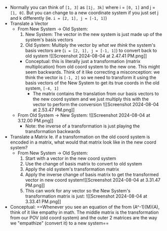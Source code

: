 - Normally you can think of `[1, 3]` as `[1j, 3k]` where i = `[0, 1]` and j = `[1, 0]`. But you can change to a new coordinate system if you just set j and k differently (ie. `i = [2, 1], j = [-1, 1]`)
- Translate a Vector 
	- From New System -> Old System: 
		1. New System: The vector in the new system  is just made up of the system's basis vectors
		2. Old System: Multiply the vector by *what we think* the system's basis vectors are (`i = [2, 1], j = [-1, 1]`) to convert back to old system ![[Screenshot 2024-08-04 at 2.47.41 PM.png]]
		- Conceptual: this is literally just a transformation (matrix multiplication) from old coord system to the new one. This might seem backwards. Think of it like correcting a misconception: we think the vector is `[-1, 2]` so we need to transform it using the basis vectors of the New System to get its true coords in the old system, `[-4, 1]`
			- The matrix contains the translation from our basis vectors to the new coord system and we just multiply this with the vector to perform the conversion ![[Screenshot 2024-08-04 at 2.53.47 PM.png]]
	- From Old System -> New System:  ![[Screenshot 2024-08-04 at 3.12.00 PM.png]]
		- Note: the inverse of a transformation is just playing the transformation backwards
- Translate a Matrix 
	Ie. if a transformation on the old coord system is encoded in a matrix, what would that matrix look like in the new coord system?
	- From New System -> Old System: 
		1. Start with a vector in the new coord system
		2. Use the change of basis matrix to convert to old system
		3. Apply the old system's transformation matrix
		4. Apply the inverse change of basis matrix to get the transformed vector in new coord system![[Screenshot 2024-08-04 at 3.31.47 PM.png]]
		5. This can work for any vector so the New System's transformation matrix is just: ![[Screenshot 2024-08-04 at 3.33.41 PM.png]]
- Conceptual: ==Whenever you see an equation of the from (A^-1)(M)(A), think of it like empathy in math. The middle matrix is the transformation from our POV (old coord system) and the outer 2 matrices are the way we "empathize" (convert it) to a new system==